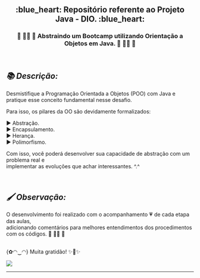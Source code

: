 <h2 align="center"> :blue_heart: Repositório referente ao Projeto Java - DIO. :blue_heart: </h2> 

<h3 align="center">  💛 👩‍💻 🧡 Abstraindo um Bootcamp utilizando 
Orientação a Objetos em Java.  🧡 👩‍💻 💛 </h3>

<br/> ***<h2> 📚 Descrição: </h2>***

Desmistifique a Programação Orientada a Objetos (POO) com Java e pratique esse conceito fundamental nesse desafio.  

Para isso, os pilares da OO são devidamente formalizados: 
<br/>

▶️  Abstração.<br/> 
▶️  Encapsulamento.<br/> 
▶️  Herança.<br/> 
▶️  Polimorfismo.<br/>  

Com isso, você poderá desenvolver sua capacidade de abstração com um problema real e
<br/>
implementar as evoluções que achar interessantes. ^.^

<br/> ***<h2> 🖌️  Observação: </h2>*** O desenvolvimento foi realizado com o acompanhamento 💗 de cada etapa das aulas, <br/>
adicionando comentários para melhores entendimentos dos procedimentos com os códigos. 💛 👩‍💻 🧡
  
<br/> {✿◠‿◠} Muita gratidão! ✨🤗✨

 ![](https://besthqwallpapers.com/Uploads/17-2-2020/122068/thumb2-java-glitter-logo-programming-language-grid-metal-background-java-creative.jpg)
___

